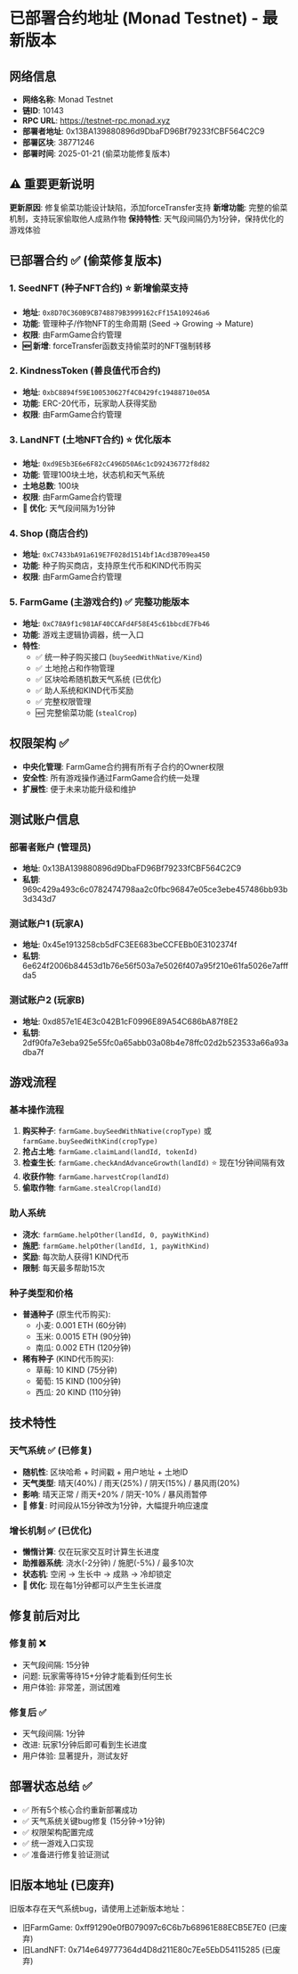 # 已部署合约地址 (Monad Testnet) - 最新版本

## 网络信息
- **网络名称**: Monad Testnet
- **链ID**: 10143
- **RPC URL**: https://testnet-rpc.monad.xyz
- **部署者地址**: 0x13BA139880896d9DbaFD96Bf79233fCBF564C2C9
- **部署区块**: 38771246
- **部署时间**: 2025-01-21 (偷菜功能修复版本)

## ⚠️ 重要更新说明
**更新原因**: 修复偷菜功能设计缺陷，添加forceTransfer支持
**新增功能**: 完整的偷菜机制，支持玩家偷取他人成熟作物
**保持特性**: 天气段间隔仍为1分钟，保持优化的游戏体验

## 已部署合约 ✅ (偷菜修复版本)

### 1. SeedNFT (种子NFT合约) ⭐ 新增偷菜支持
- **地址**: `0x8D70C360B9CB748879B3999162cFf15A109246a6`
- **功能**: 管理种子/作物NFT的生命周期 (Seed → Growing → Mature)
- **权限**: 由FarmGame合约管理
- **🆕 新增**: forceTransfer函数支持偷菜时的NFT强制转移

### 2. KindnessToken (善良值代币合约)
- **地址**: `0xbC8894f59E100530627f4C0429fc19488710e05A`
- **功能**: ERC-20代币，玩家助人获得奖励
- **权限**: 由FarmGame合约管理

### 3. LandNFT (土地NFT合约) ⭐ 优化版本
- **地址**: `0xd9E5b3E6e6F82cC496D50A6c1cD92436772f8d82`
- **功能**: 管理100块土地，状态机和天气系统
- **土地总数**: 100块
- **权限**: 由FarmGame合约管理
- **🔧 优化**: 天气段间隔为1分钟

### 4. Shop (商店合约)
- **地址**: `0xC7433bA91a619E7F028d1514bf1Acd3B709ea450`
- **功能**: 种子购买商店，支持原生代币和KIND代币购买
- **权限**: 由FarmGame合约管理

### 5. FarmGame (主游戏合约) ✅ 完整功能版本
- **地址**: `0xC78A9f1c981AF40CCAFd4F58E45c61bbcdE7Fb46`
- **功能**: 游戏主逻辑协调器，统一入口
- **特性**:
  - ✅ 统一种子购买接口 (`buySeedWithNative/Kind`)
  - ✅ 土地抢占和作物管理
  - ✅ 区块哈希随机数天气系统 (已优化)
  - ✅ 助人系统和KIND代币奖励
  - ✅ 完整权限管理
  - 🆕 完整偷菜功能 (`stealCrop`)

## 权限架构 ✅
- **中央化管理**: FarmGame合约拥有所有子合约的Owner权限
- **安全性**: 所有游戏操作通过FarmGame合约统一处理
- **扩展性**: 便于未来功能升级和维护

## 测试账户信息

### 部署者账户 (管理员)
- **地址**: 0x13BA139880896d9DbaFD96Bf79233fCBF564C2C9
- **私钥**: 969c429a493c6c0782474798aa2c0fbc96847e05ce3ebe457486bb93b3d343d7

### 测试账户1 (玩家A)
- **地址**: 0x45e1913258cb5dFC3EE683beCCFEBb0E3102374f
- **私钥**: 6e624f2006b84453d1b76e56f503a7e5026f407a95f210e61fa5026e7afffda5

### 测试账户2 (玩家B)
- **地址**: 0xd857e1E4E3c042B1cF0996E89A54C686bA87f8E2
- **私钥**: 2df90fa7e3eba925e55fc0a65abb03a08b4e78ffc02d2b523533a66a93adba7f

## 游戏流程

### 基本操作流程
1. **购买种子**: `farmGame.buySeedWithNative(cropType)` 或 `farmGame.buySeedWithKind(cropType)`
2. **抢占土地**: `farmGame.claimLand(landId, tokenId)`
3. **检查生长**: `farmGame.checkAndAdvanceGrowth(landId)` ⭐ 现在1分钟间隔有效
4. **收获作物**: `farmGame.harvestCrop(landId)`
5. **偷取作物**: `farmGame.stealCrop(landId)`

### 助人系统
- **浇水**: `farmGame.helpOther(landId, 0, payWithKind)`
- **施肥**: `farmGame.helpOther(landId, 1, payWithKind)`
- **奖励**: 每次助人获得1 KIND代币
- **限制**: 每天最多帮助15次

### 种子类型和价格
- **普通种子** (原生代币购买):
  - 小麦: 0.001 ETH (60分钟)
  - 玉米: 0.0015 ETH (90分钟)
  - 南瓜: 0.002 ETH (120分钟)
- **稀有种子** (KIND代币购买):
  - 草莓: 10 KIND (75分钟)
  - 葡萄: 15 KIND (100分钟)
  - 西瓜: 20 KIND (110分钟)

## 技术特性

### 天气系统 ✅ (已修复)
- **随机性**: 区块哈希 + 时间戳 + 用户地址 + 土地ID
- **天气类型**: 晴天(40%) / 雨天(25%) / 阴天(15%) / 暴风雨(20%)
- **影响**: 晴天正常 / 雨天+20% / 阴天-10% / 暴风雨暂停
- **🔧 修复**: 时间段从15分钟改为1分钟，大幅提升响应速度

### 增长机制 ✅ (已优化)
- **懒惰计算**: 仅在玩家交互时计算生长进度
- **助推器系统**: 浇水(-2分钟) / 施肥(-5%) / 最多10次
- **状态机**: 空闲 → 生长中 → 成熟 → 冷却锁定
- **🔧 优化**: 现在每1分钟都可以产生生长进度

## 修复前后对比

### 修复前 ❌
- 天气段间隔: 15分钟
- 问题: 玩家需等待15+分钟才能看到任何生长
- 用户体验: 非常差，测试困难

### 修复后 ✅
- 天气段间隔: 1分钟
- 改进: 玩家1分钟后即可看到生长进度
- 用户体验: 显著提升，测试友好

## 部署状态总结 ✅
- ✅ 所有5个核心合约重新部署成功
- ✅ 天气系统关键bug修复 (15分钟→1分钟)
- ✅ 权限架构配置完成
- ✅ 统一游戏入口实现
- ✅ 准备进行修复验证测试

## 旧版本地址 (已废弃)
旧版本存在天气系统bug，请使用上述新版本地址：
- 旧FarmGame: 0xff91290e0fB079097c6C6b7b68961E88ECB5E7E0 (已废弃)
- 旧LandNFT: 0x714e649777364d4D8d211E80c7Ee5EbD54115285 (已废弃)